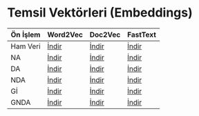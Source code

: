 # Temsil Vektörleri (Embeddings)
| Ön İşlem | Word2Vec | Doc2Vec | FastText | 
|--|--|--|--|
| Ham Veri | [İndir](https://github.com/hakkiyagiz/SIU2019/) | [İndir](https://github.com/hakkiyagiz/SIU2019/) | [İndir](https://github.com/hakkiyagiz/SIU2019/) |
| NA | [İndir](https://github.com/hakkiyagiz/SIU2019/) | [İndir](https://github.com/hakkiyagiz/SIU2019/) | [İndir](https://github.com/hakkiyagiz/SIU2019/) |
| DA | [İndir](https://github.com/hakkiyagiz/SIU2019/) | [İndir](https://github.com/hakkiyagiz/SIU2019/) | [İndir](https://github.com/hakkiyagiz/SIU2019/) |
| NDA | [İndir](https://github.com/hakkiyagiz/SIU2019/) | [İndir](https://github.com/hakkiyagiz/SIU2019/) | [İndir](https://github.com/hakkiyagiz/SIU2019/) |
| Gİ | [İndir](https://github.com/hakkiyagiz/SIU2019/) | [İndir](https://github.com/hakkiyagiz/SIU2019/) | [İndir](https://github.com/hakkiyagiz/SIU2019/) |
| GNDA | [İndir](https://github.com/hakkiyagiz/SIU2019/) | [İndir](https://github.com/hakkiyagiz/SIU2019/) | [İndir](https://github.com/hakkiyagiz/SIU2019/) |
